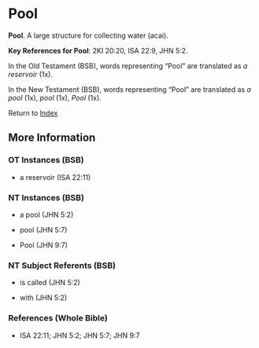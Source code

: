 # Pool
**Pool**. 
A large structure for collecting water (acai). 


**Key References for Pool**: 
2KI 20:20, ISA 22:9, JHN 5:2. 


In the Old Testament (BSB), words representing “Pool” are translated as 
*a reservoir* (1x). 


In the New Testament (BSB), words representing “Pool” are translated as 
*a pool* (1x), *pool* (1x), *Pool* (1x). 


Return to [Index](00-Index.md)

## More Information

### OT Instances (BSB)

* a reservoir (ISA 22:11)



### NT Instances (BSB)

* a pool (JHN 5:2)

* pool (JHN 5:7)

* Pool (JHN 9:7)



### NT Subject Referents (BSB)

* is called (JHN 5:2)

* with (JHN 5:2)



### References (Whole Bible)

* ISA 22:11; JHN 5:2; JHN 5:7; JHN 9:7



